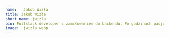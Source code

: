 ```yaml
---
name:   Jakub Wizła
title: Jakub Wizła
short_name: jwizla
bio: Fullstack developer z zamiłowaniem do backendu. Po godzinach pasjonat systemów embedded, IoT i dronów FPV.
image:  jwizla.webp
---
```

